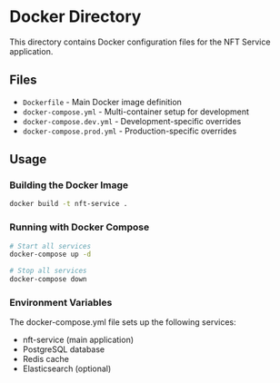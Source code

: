 # Docker Directory

This directory contains Docker configuration files for the NFT Service application.

## Files

- `Dockerfile` - Main Docker image definition
- `docker-compose.yml` - Multi-container setup for development
- `docker-compose.dev.yml` - Development-specific overrides
- `docker-compose.prod.yml` - Production-specific overrides

## Usage

### Building the Docker Image

```bash
docker build -t nft-service .
```

### Running with Docker Compose

```bash
# Start all services
docker-compose up -d

# Stop all services
docker-compose down
```

### Environment Variables

The docker-compose.yml file sets up the following services:
- nft-service (main application)
- PostgreSQL database
- Redis cache
- Elasticsearch (optional)